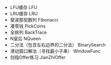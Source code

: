 - LFU缓存 									   LFU
- LRU缓存 									   LRU
- 斐波那契数列								   Fibonacci
- 凑零钱                                        PickCoins
- 全排列                                        BackTrace
- N皇后                                         NQueen
- 二分法（包含左右边界的二分法）                  BinarySearch
- 滑动窗口解法（寻找最小子串）                    WindowFunc
- 剑指Offer练习                   				JianZhiOffer